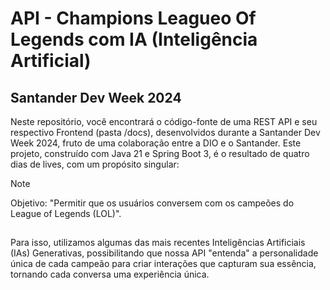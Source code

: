 # API - Champions Leagueo Of Legends com IA (Inteligência Artificial)

## Santander Dev Week 2024

Neste repositório, você encontrará o código-fonte de uma REST API e seu respectivo Frontend (pasta /docs), desenvolvidos durante a Santander Dev Week 2024, fruto de uma colaboração entre a DIO e o Santander. Este projeto, construído com Java 21 e Spring Boot 3, é o resultado de quatro dias de lives, com um propósito singular:

> [!NOTE]
> Objetivo: "Permitir que os usuários conversem com os campeões do League of Legends (LOL)".

##
Para isso, utilizamos algumas das mais recentes Inteligências Artificiais (IAs) Generativas, possibilitando que nossa API "entenda" a personalidade única de cada campeão para criar interações que capturam sua essência, tornando cada conversa uma experiência única.

